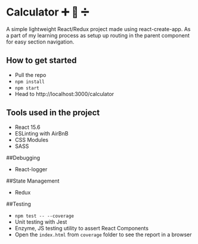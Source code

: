 # Calculator ➕ 🔢 ➗

A simple lightweight React/Redux project made using react-create-app. As a part of my learning process as setup up routing in the parent component for easy section navigation.

## How to get started
- Pull the repo
- `npm install`
- `npm start`
- Head to http://localhost:3000/calculator

## Tools used in the project
- React 15.6
- ESLinting with AirBnB
- CSS Modules
- SASS

##Debugging
- React-logger

##State Management
- Redux

##Testing
- `npm test -- --coverage`
- Unit testing with Jest
- Enzyme, JS testing utility to assert React Components
- Open the `index.html` from `coverage` folder to see the report in a browser
